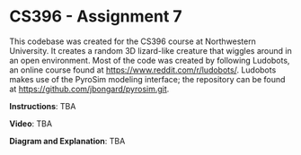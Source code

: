 # CS396 - Assignment 7
This codebase was created for the CS396 course at Northwestern University. It creates a random 3D lizard-like creature that wiggles around in an open environment. Most of the code was created by following Ludobots, an online course found at https://www.reddit.com/r/ludobots/. Ludobots makes use of the PyroSim modeling interface; the repository can be found at https://github.com/jbongard/pyrosim.git.

**Instructions**:
TBA

**Video**:
TBA

**Diagram and Explanation**:
TBA

